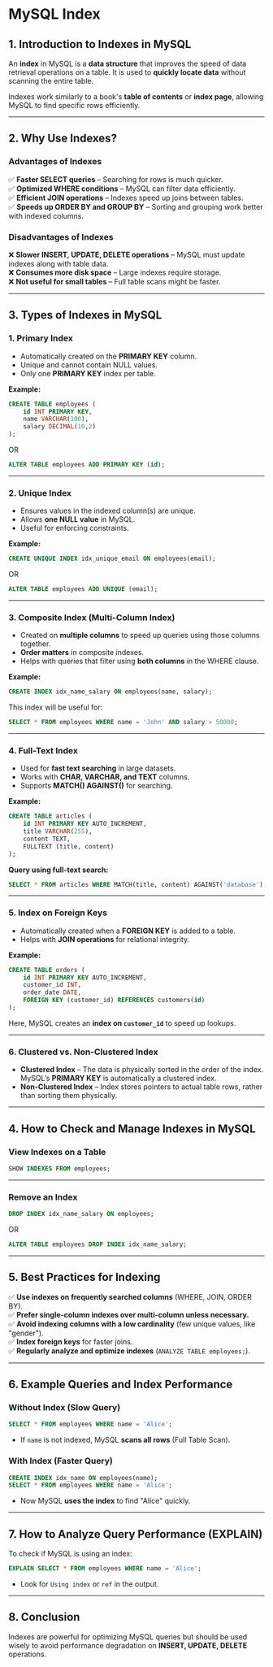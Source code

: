 # **MySQL Index**  

## **1. Introduction to Indexes in MySQL**  
An **index** in MySQL is a **data structure** that improves the speed of data retrieval operations on a table. It is used to **quickly locate data** without scanning the entire table.  

Indexes work similarly to a book's **table of contents** or **index page**, allowing MySQL to find specific rows efficiently.

---

## **2. Why Use Indexes?**
### **Advantages of Indexes**
✅ **Faster SELECT queries** – Searching for rows is much quicker.  
✅ **Optimized WHERE conditions** – MySQL can filter data efficiently.  
✅ **Efficient JOIN operations** – Indexes speed up joins between tables.  
✅ **Speeds up ORDER BY and GROUP BY** – Sorting and grouping work better with indexed columns.  

### **Disadvantages of Indexes**
❌ **Slower INSERT, UPDATE, DELETE operations** – MySQL must update indexes along with table data.  
❌ **Consumes more disk space** – Large indexes require storage.  
❌ **Not useful for small tables** – Full table scans might be faster.  

---

## **3. Types of Indexes in MySQL**
### **1. Primary Index**
- Automatically created on the **PRIMARY KEY** column.  
- Unique and cannot contain NULL values.  
- Only one **PRIMARY KEY** index per table.  

**Example:**
```sql
CREATE TABLE employees (
    id INT PRIMARY KEY, 
    name VARCHAR(100), 
    salary DECIMAL(10,2)
);
```

OR

```sql
ALTER TABLE employees ADD PRIMARY KEY (id);
```
---

### **2. Unique Index**
- Ensures values in the indexed column(s) are unique.  
- Allows **one NULL value** in MySQL.  
- Useful for enforcing constraints.  

**Example:**
```sql
CREATE UNIQUE INDEX idx_unique_email ON employees(email);
```

OR

```sql
ALTER TABLE employees ADD UNIQUE (email);
```
---

### **3. Composite Index (Multi-Column Index)**
- Created on **multiple columns** to speed up queries using those columns together.  
- **Order matters** in composite indexes.  
- Helps with queries that filter using **both columns** in the WHERE clause.  

**Example:**
```sql
CREATE INDEX idx_name_salary ON employees(name, salary);
```
This index will be useful for:
```sql
SELECT * FROM employees WHERE name = 'John' AND salary > 50000;
```
---

### **4. Full-Text Index**
- Used for **fast text searching** in large datasets.  
- Works with **CHAR, VARCHAR, and TEXT** columns.  
- Supports **MATCH() AGAINST()** for searching.  

**Example:**
```sql
CREATE TABLE articles (
    id INT PRIMARY KEY AUTO_INCREMENT,
    title VARCHAR(255),
    content TEXT,
    FULLTEXT (title, content)
);
```
**Query using full-text search:**
```sql
SELECT * FROM articles WHERE MATCH(title, content) AGAINST('database');
```
---

### **5. Index on Foreign Keys**
- Automatically created when a **FOREIGN KEY** is added to a table.  
- Helps with **JOIN operations** for relational integrity.  

**Example:**
```sql
CREATE TABLE orders (
    id INT PRIMARY KEY AUTO_INCREMENT,
    customer_id INT,
    order_date DATE,
    FOREIGN KEY (customer_id) REFERENCES customers(id)
);
```
Here, MySQL creates an **index on `customer_id`** to speed up lookups.

---

### **6. Clustered vs. Non-Clustered Index**
- **Clustered Index** – The data is physically sorted in the order of the index. MySQL’s **PRIMARY KEY** is automatically a clustered index.  
- **Non-Clustered Index** – Index stores pointers to actual table rows, rather than sorting them physically.  

---

## **4. How to Check and Manage Indexes in MySQL**
### **View Indexes on a Table**
```sql
SHOW INDEXES FROM employees;
```
---

### **Remove an Index**
```sql
DROP INDEX idx_name_salary ON employees;
```

OR  

```sql
ALTER TABLE employees DROP INDEX idx_name_salary;
```
---

## **5. Best Practices for Indexing**
✅ **Use indexes on frequently searched columns** (WHERE, JOIN, ORDER BY).  
✅ **Prefer single-column indexes over multi-column unless necessary.**  
✅ **Avoid indexing columns with a low cardinality** (few unique values, like "gender").  
✅ **Index foreign keys** for faster joins.  
✅ **Regularly analyze and optimize indexes** (`ANALYZE TABLE employees;`).  

---

## **6. Example Queries and Index Performance**
### **Without Index (Slow Query)**
```sql
SELECT * FROM employees WHERE name = 'Alice';
```
- If `name` is not indexed, MySQL **scans all rows** (Full Table Scan).

### **With Index (Faster Query)**
```sql
CREATE INDEX idx_name ON employees(name);
SELECT * FROM employees WHERE name = 'Alice';
```
- Now MySQL **uses the index** to find "Alice" quickly.

---

## **7. How to Analyze Query Performance (EXPLAIN)**
To check if MySQL is using an index:
```sql
EXPLAIN SELECT * FROM employees WHERE name = 'Alice';
```
- Look for `Using index` or `ref` in the output.

---

## **8. Conclusion**
Indexes are powerful for optimizing MySQL queries but should be used wisely to avoid performance degradation on **INSERT, UPDATE, DELETE** operations.  
